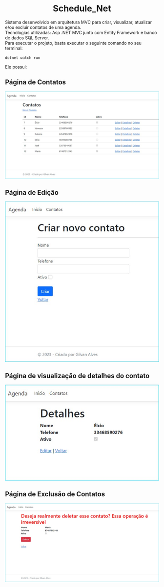 <h1 align="center">
   Schedule_Net 
</h1>

Sistema desenvolvido em arquitetura MVC para criar, visualizar, atualizar e/ou excluir contatos de uma agenda.   
Tecnologias utilizadas: Asp .NET MVC junto com Entity Framework e banco de dados SQL Server.   
Para executar o projeto, basta executar o seguinte comando no seu terminal:   
```
dotnet watch run   
```   
Ele possui:   

## Página de Contatos   

![Landing Page 1 ](img/PaginaContatos.jpg)   
## Página de Edição     
![Landing Page 1 ](img/EdicaoContato.jpg)   
## Página de visualização de detalhes do contato   
![Landing Page 1 ](img/PaginaDetalhes.jpg)   
## Página de Exclusão de Contatos
![Landing Page 1 ](img/PaginaExclusao.jpg)
